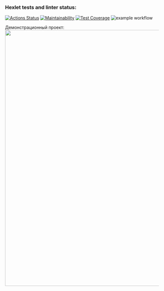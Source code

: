 ### Hexlet tests and linter status:
[![Actions Status](https://github.com/EEFIMOVA2021/java-project-lvl2/workflows/hexlet-check/badge.svg)](https://github.com/EEFIMOVA2021/java-project-lvl2/actions)
[![Maintainability](https://api.codeclimate.com/v1/badges/db36269c0c17743d4ad0/maintainability)](https://codeclimate.com/github/EEFIMOVA2021/java-project-lvl2/maintainability)
[![Test Coverage](https://api.codeclimate.com/v1/badges/db36269c0c17743d4ad0/test_coverage)](https://codeclimate.com/github/EEFIMOVA2021/java-project-lvl2/test_coverage)
![example workflow](https://github.com/EEFIMOVA2021/java-project-lvl2/actions/workflows/main.yml/badge.svg)


Демонстрационный проект:
<a href="https://asciinema.org/a/OBZOwhJ7HxoJCr0edqYwWq4CQ?autoplay=1"><img src="https://asciinema.org/a/OBZOwhJ7HxoJCr0edqYwWq4CQ.png" width="836"/></a>